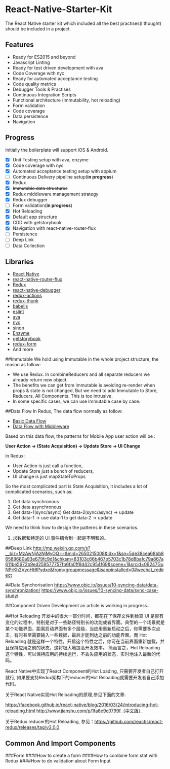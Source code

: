 # React-Native-Starter-Kit
The React Native starter kit which included all the best practises(I thought) should be included in a project.

## Features
- Ready for ES2015 and beyond
- Javascript Linting
- Ready for test driven development with ava
- Code Coverage with nyc
- Ready for automated acceptance testing
- Code quality metrics
- Debugger Tools & Practises
- Continuous Integration Scripts
- Functional architecture (immutability, hot reloading)
- Form validation
- Code coverage
- Data persistence
- Navigation


## Progress
Initially the boilerplate will support iOS & Android.

- [x] Unit Testing setup with ava, enzyme
- [x] Code coverage with nyc
- [x] Automated acceptance testing setup with appium
- [ ] Continuous Delivery pipeline setup(**in progress**)
- [x] Redux
- [x] ~~Immutable data structures~~
- [x] Redux middleware management strategy
- [x] Redux debugger
- [ ] Form validation(**in progress**)
- [x] Hot Reloading
- [x] Default app structure
- [x] CDD with getstorybook
- [x] Navigation with react-native-router-flux
- [ ] Persistence
- [ ] Deep Link
- [ ] Data Collection

## Libraries
- [React Native](https://facebook.github.io/react-native/)
- [react-native-router-flux](https://github.com/aksonov/react-native-router-flux)
- [Redux](http://rackt.github.io/redux/)
- [react-native-debugger](https://github.com/jhen0409/react-native-debugger)
- [redux-actions](https://github.com/acdlite/redux-actions)
- [redux-thunk](https://github.com/acdlite/redux-actions)
- [babeljs](https://babeljs.io/)
- [eslint](http://eslint.org/)
- [ava](https://github.com/avajs/ava)
- [nyc](https://github.com/istanbuljs/nyc)
- [sinon](http://sinonjs.org/)
- [Enzyme](http://airbnb.io/enzyme/)
- [getstorybook](https://github.com/kadirahq/react-native-storybook)
- [redux-form](https://github.com/erikras/redux-form)
- And more

##Immutable
We hold using Immutable in the whole project structure, the reason as follow:

 * We use Redux. In combineReducers and all separate reducers we already return new object.
 * The benefits we can get from Immutable is avoiding re-render when props & state is not changed, But we need to add Immutable to Store, Reducers, All Components. This is too intrusive.
 * In some specific cases, we can use Immutable case by case.

##Data Flow
In Redux, The data flow normally as follow:

* [Basic Data Flow](https://camo.githubusercontent.com/5aba89b6daab934631adffc1f301d17bb273268b/68747470733a2f2f73332e616d617a6f6e6177732e636f6d2f6d656469612d702e736c69642e65732f75706c6f6164732f3336343831322f696d616765732f323438343535322f415243482d5265647578322d7265616c2e676966)
* [Data Flow with Middleware](https://camo.githubusercontent.com/9de527b9432cc9244dc600875b46b43311918b59/68747470733a2f2f73332e616d617a6f6e6177732e636f6d2f6d656469612d702e736c69642e65732f75706c6f6164732f3336343831322f696d616765732f323438343739302f415243482d5265647578322d657874656e6465642d7265616c2d6465636c657261746976652e676966)

Based on this data flow, the patterns for Mobile App user action will be :

**User Action -> (State Acquisition) -> Update Store -> UI Change**

In Redux:

 * User Action is just call a function,
 * Update Store just a bunch of reducers,
 * UI change is just mapStateToProps

So the most complicated part is State Acquisition, it includes a lot of complicated scenarios, such as:

1. Get data synchronous
2. Get data asynchronous
3. Get data-1(sync/async)
   Get data-2(sync/async) -> update
4. Get data-1 -> use data-1 to get data-2 -> update

We need to think how to design the patterns in these scenarios.

1. 求数据和特定的 UI 事件耦合到一起是不明智的。

##Deep Link
http://mp.weixin.qq.com/s?__biz=MzAwNjAzNjMyOQ==&mid=2650215008&idx=1&sn=5de38cea68bb86589680a93e679fc9d1&chksm=83103c66b467b5703c1b78d8bafc79a867a611be5672b9ed259577757fb6fa0ff8d42c954f69&scene=1&srcid=09247GuNPrKh2VyqHt6Pydxe&from=groupmessage&isappinstalled=0#wechat_redirect


##Data Synchorisation
https://www.objc.io/issues/10-syncing-data/data-synchronization/
https://www.objc.io/issues/10-syncing-data/sync-case-study/

##Component Driven Development
an article is working in progress...

##Hot Reloading
开发中的很大一部分时间，都花在了保存文件到检查 UI 是否有变化的过程中，特别是对于一些路径特别长的功能或者界面。典型的一个场景就是某个功能界面，距离启动界面有多个层级，当应用重新启动之后，你需要多次点击，有时甚至需要输入一些数据，最后才能到达之前的功能界面。而 Hot Reloading 就是这样一个特性，开启这个特性之后，你可在当前界面重新加载，并且保持应用之前的状态，这将极大地提高开发效率。
简而言之，Hot Reloading 这个特性，可以保持应用的持续运行，不丢失应用的状态，实时地注入最新的代码。

React Native中实现了React Component的Hot Loading, 只需要开发者自己打开就行, 如果要支持Redux架构下的reducer的Hot Reloading就需要开发者自己添加代码。

关于React Native实现Hot Reloading的原理,参见下面的文章:

https://facebook.github.io/react-native/blog/2016/03/24/introducing-hot-reloading.html
http://www.jianshu.com/p/1fa6e9c0799f（中文版）

关于Redux reducer的Hot Reloading, 参见：https://github.com/reactjs/react-redux/releases/tag/v2.0.0


## Common And Import Components
###Form
####How to create a form
####How to combine form stat with Redux
####How to do validation about Form Input



